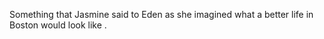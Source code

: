 Something that Jasmine said to Eden as she imagined what a better life in Boston would look like . 
